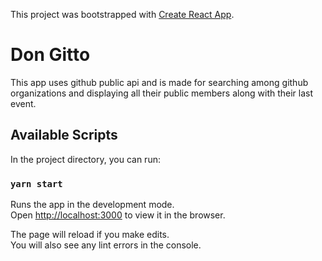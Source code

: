 This project was bootstrapped with [Create React App](https://github.com/facebook/create-react-app).

# Don Gitto

This app uses github public api and is made for searching among github organizations and displaying all their public members along with their last event.

## Available Scripts

In the project directory, you can run:

### `yarn start`

Runs the app in the development mode.<br />
Open [http://localhost:3000](http://localhost:3000) to view it in the browser.

The page will reload if you make edits.<br />
You will also see any lint errors in the console.
